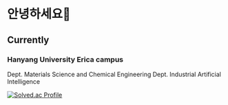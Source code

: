 # 안녕하세요👋

## Currently 
### Hanyang University Erica campus
Dept. Materials Science and Chemical Engineering
Dept. Industrial Artificial Intelligence

[![Solved.ac Profile](http://mazassumnida.wtf/api/v2/generate_badge?boj=shownu_husband)](https://solved.ac/shownu_husband/)
